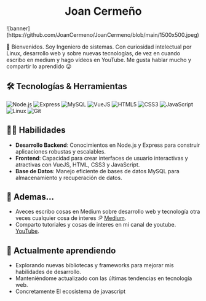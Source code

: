 <h1 align="center">Joan Cermeño</h1>
![banner](https://github.com/JoanCermeno/JoanCermeno/blob/main/1500x500.jpeg)

👋 Bienvenidos. Soy  Ingeniero de sistemas. Con curiosidad intelectual  por Linux, desarrollo web y sobre  nuevas tecnologías, de vez en cuando escribo en medium y hago vídeos en YouTube. Me gusta hablar mucho y compartir lo aprendido 😜
## 🛠️ Tecnologías & Herramientas

![Node.js](https://img.shields.io/badge/-Node.js-339933?style=flat-square&logo=node.js)
![Express](https://img.shields.io/badge/-Express-000000?style=flat-square&logo=express)
![MySQL](https://img.shields.io/badge/-MySQL-4479A1?style=flat-square&logo=mysql)
![VueJS](https://img.shields.io/badge/-Vue.js-35495E?style=flat-square&logo=vue.js)
![HTML5](https://img.shields.io/badge/-HTML5-E34F26?style=flat-square&logo=html5)
![CSS3](https://img.shields.io/badge/-CSS3-1572B6?style=flat-square&logo=css3)
![JavaScript](https://img.shields.io/badge/-JavaScript-F7DF1E?style=flat-square&logo=javascript)
![Linux](https://img.shields.io/badge/-Linux-FCC624?style=flat-square&logo=linux)
![Git](https://img.shields.io/badge/-Git-F05032?style=flat-square&logo=git)



## 👨‍💻 Habilidades

- **Desarrollo Backend**: Conocimientos en Node.js y Express para construir aplicaciones robustas y escalables.
- **Frontend**: Capacidad para crear interfaces de usuario interactivas y atractivas con VueJS, HTML, CSS3 y JavaScript.
- **Base de Datos**: Manejo eficiente de bases de datos MySQL para almacenamiento y recuperación de datos.

## 💫 Ademas...

- Aveces escribo cosas en Medium sobre desarrollo web y tecnología otra veces cualquier cosa de interes :P [Medium](https://medium.com/@joangabriel).
- Comparto tutoriales y cosas de interes en mi canal de youtube. [YouTube](https://www.youtube.com/@JoanCermeno).

## 🌱 Actualmente aprendiendo

- Explorando nuevas bibliotecas y frameworks para mejorar mis habilidades de desarrollo.
- Manteniéndome actualizado con las últimas tendencias en tecnología web.
- Concretamente El ecosistema de javascript



